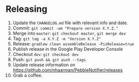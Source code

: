 # Releasing

 1. Update the `CHANGELOG.md` file with relevant info and date.
 2. Commit: `git commit -am "Prepare version X.Y.Z."`
 3. Merge into `master`: `git checkout master`, `git merge dev`
 4. Tag: `git tag -a X.Y.Z -m "Version X.Y.Z"`
 5. Release: `gradlew clean assembleRelease -PisRelease=true`
 6. Publish release in the Google Play Developer Console
 7. Checkout `dev`: `git checkout dev`
 8. Push: `git push && git push --tags`
 9. Update release information on https://github.com/nhaarman/PebbleNotifier/releases
 10. Grab a coffee.